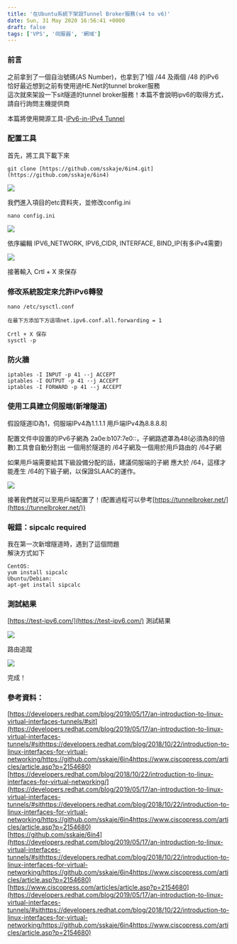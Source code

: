 ```yaml
---
title: '在Ubuntu系統下架設Tunnel Broker服務(v4 to v6)'
date: Sun, 31 May 2020 16:56:41 +0000
draft: false
tags: ['VPS', '伺服器', '網域']
---
```


### 前言

之前拿到了一個自治號碼(AS Number)，也拿到了1個 /44 及兩個 /48 的iPv6  
恰好最近想到之前有使用過HE.Net的tunnel broker服務  
這次就來架設一下sit隧道的tunnel broker服務！本篇不會說明ipv6的取得方式，請自行詢問主機提供商

本篇將使用開源工具-[IPv6-in-IPv4 Tunnel](https://github.com/sskaje/6in4.git)

### 配置工具

首先，將工具下載下來

```
git clone [https://github.com/sskaje/6in4.git](https://github.com/sskaje/6in4)
```

![](https://static.yiy.tw/media/blog/2020053018041378.jpg)

我們進入項目的etc資料夾，並修改config.ini

```
nano config.ini
```

![](https://static.yiy.tw/media/blog/2020053018044764.jpg)

依序編輯 IPV6\_NETWORK, IPV6\_CIDR, INTERFACE, BIND\_IP(有多iPv4需要)

![](https://static.yiy.tw/media/blog/2020053018050652.jpg)

接著輸入 Crtl + X 來保存

### 修改系統設定來允許iPv6轉發

```
nano /etc/sysctl.conf  
  
在最下方添加下方這項net.ipv6.conf.all.forwarding = 1  
  
Crtl + X 保存  
sysctl -p
```

### 防火牆

```
iptables -I INPUT -p 41 --j ACCEPT  
iptables -I OUTPUT -p 41 --j ACCEPT  
iptables -I FORWARD -p 41 --j ACCEPT
```

### 使用工具建立伺服端(新增隧道)

假設隧道ID為1，伺服端IPv4為1.1.1.1 用戶端IPv4為8.8.8.8]

配置文件中設置的IPv6子網為 2a0e:b107:7e0::，子網路遮罩為48(必須為8的倍數)工具會自動分割出 一個用於隧道的 /64子網及一個用於用戶路由的 /64子網  

如果用戶端需要給其下級設備分配的話，建議伺服端的子網 應大於 /64，這樣才能產生 /64的下級子網，以保證SLAAC的運作。

![](https://static.yiy.tw/media/blog/2020053018052119.jpg)

接著我們就可以至用戶端配置了！(配置過程可以參考[https://tunnelbroker.net/](https://tunnelbroker.net/))

### 報錯：sipcalc required

我在第一次新增隧道時，遇到了這個問題  
解決方式如下

```
CentOS:  
yum install sipcalc  
Ubuntu/Debian:  
apt-get install sipcalc
```

### 測試結果

[https://test-ipv6.com/](https://test-ipv6.com/) 測試結果

![](https://static.yiy.tw/media/blog/2020053018053577.png)

路由追蹤

![](https://static.yiy.tw/media/blog/2020053018054471.jpg)

完成！

### 參考資料：

[https://developers.redhat.com/blog/2019/05/17/an-introduction-to-linux-virtual-interfaces-tunnels/#sit](https://developers.redhat.com/blog/2019/05/17/an-introduction-to-linux-virtual-interfaces-tunnels/#sithttps://developers.redhat.com/blog/2018/10/22/introduction-to-linux-interfaces-for-virtual-networking/https://github.com/sskaje/6in4https://www.ciscopress.com/articles/article.asp?p=2154680)  
[https://developers.redhat.com/blog/2018/10/22/introduction-to-linux-interfaces-for-virtual-networking/](https://developers.redhat.com/blog/2019/05/17/an-introduction-to-linux-virtual-interfaces-tunnels/#sithttps://developers.redhat.com/blog/2018/10/22/introduction-to-linux-interfaces-for-virtual-networking/https://github.com/sskaje/6in4https://www.ciscopress.com/articles/article.asp?p=2154680)  
[https://github.com/sskaje/6in4](https://developers.redhat.com/blog/2019/05/17/an-introduction-to-linux-virtual-interfaces-tunnels/#sithttps://developers.redhat.com/blog/2018/10/22/introduction-to-linux-interfaces-for-virtual-networking/https://github.com/sskaje/6in4https://www.ciscopress.com/articles/article.asp?p=2154680)  
[https://www.ciscopress.com/articles/article.asp?p=2154680](https://developers.redhat.com/blog/2019/05/17/an-introduction-to-linux-virtual-interfaces-tunnels/#sithttps://developers.redhat.com/blog/2018/10/22/introduction-to-linux-interfaces-for-virtual-networking/https://github.com/sskaje/6in4https://www.ciscopress.com/articles/article.asp?p=2154680)